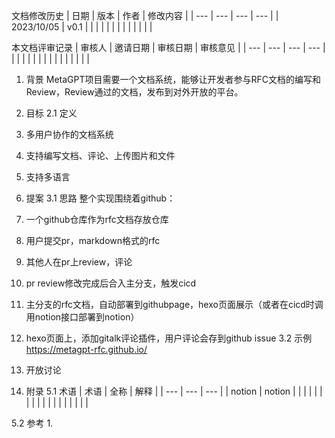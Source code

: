 
文档修改历史
| 日期 | 版本 | 作者 | 修改内容 |
| --- | --- | --- | --- |
| 2023/10/05 | v0.1 |  |  |
|  |  |  |  |
|  |  |  |  |

本文档评审记录
| 审核人 | 邀请日期 | 审核日期 | 审核意见 |
| --- | --- | --- | --- |
|  |  |  |  |
|  |  |  |  |
|  |  |  |  |

1. 背景
MetaGPT项目需要一个文档系统，能够让开发者参与RFC文档的编写和Review，Review通过的文档，发布到对外开放的平台。
2. 目标
2.1  定义
1. 多用户协作的文档系统
2. 支持编写文档、评论、上传图片和文件
3. 支持多语言
3. 提案
3.1 思路
整个实现围绕着github：
1. 一个github仓库作为rfc文档存放仓库
2. 用户提交pr，markdown格式的rfc
3. 其他人在pr上review，评论
4. pr review修改完成后合入主分支，触发cicd
5. 主分支的rfc文档，自动部署到githubpage，hexo页面展示（或者在cicd时调用notion接口部署到notion）
6. hexo页面上，添加gitalk评论插件，用户评论会存到github issue
3.2 示例
https://metagpt-rfc.github.io/
4. 开放讨论

5. 附录
5.1 术语
| 术语 | 全称 | 解释 |
| --- | --- | --- |
| notion | notion |  |
|  |  |  |
|  |  |  |
|  |  |  |
|  |  |  |

5.2 参考
1. 

